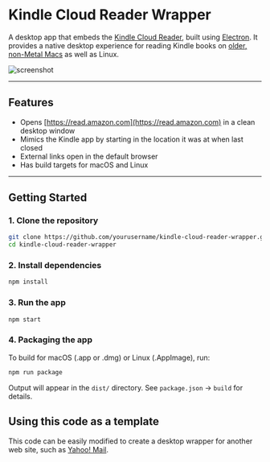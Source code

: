 # Kindle Cloud Reader Wrapper

A desktop app that embeds the [Kindle Cloud Reader](https://read.amazon.com),
built using [Electron](https://www.electronjs.org/). It provides a native
desktop experience for reading Kindle books on
[older, non-Metal Macs](https://chatgpt.com/share/6850764a-2418-8012-a04d-2d54a038e04e)
as well as Linux.

![screenshot](./assets/screenshot.png)

---

## Features

- Opens [https://read.amazon.com](https://read.amazon.com) in a clean desktop window
- Mimics the Kindle app by starting in the location it was at when last closed
- External links open in the default browser
- Has build targets for macOS and Linux

---

## Getting Started

### 1. Clone the repository

```bash
git clone https://github.com/yourusername/kindle-cloud-reader-wrapper.git
cd kindle-cloud-reader-wrapper
```

### 2. Install dependencies

```bash
npm install
```

### 3. Run the app

```bash
npm start
```

### 4. Packaging the app

To build for macOS (.app or .dmg) or Linux (.AppImage), run:

```bash
npm run package
```

Output will appear in the `dist/` directory.
See `package.json` → `build` for details.

## Using this code as a template

This code can be easily modified to create a desktop wrapper for another web site,
such as [Yahoo! Mail](https://github.com/evokateur/kindle-cloud-reader-wrapper/tree/yahoo-mail).

